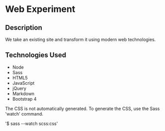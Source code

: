 # Web Experiment

## Description
We take an existing site and transform it using modern web technologies.

## Technologies Used
* Node
* Sass
* HTML5
* JavaScript
* jQuery
* Markdown
* Bootstrap 4

The CSS is not automatically generated. To generate the CSS, use the Sass 'watch' command.

'$ sass --watch scss:css'
